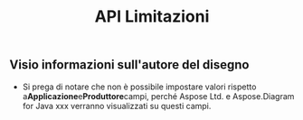 ﻿---
title: API Limitazioni
type: docs
weight: 30
url: /it/java/api-limitations/
---
## **Visio informazioni sull'autore del disegno**
- Si prega di notare che non è possibile impostare valori rispetto a**Applicazione**e**Produttore**campi, perché Aspose Ltd. e Aspose.Diagram for Java xxx verranno visualizzati su questi campi.
